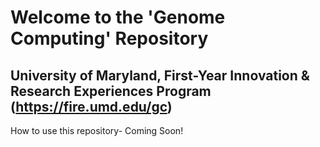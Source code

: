 # Welcome to the 'Genome Computing' Repository
## University of Maryland, First-Year Innovation & Research Experiences Program (https://fire.umd.edu/gc)

How to use this repository- Coming Soon!